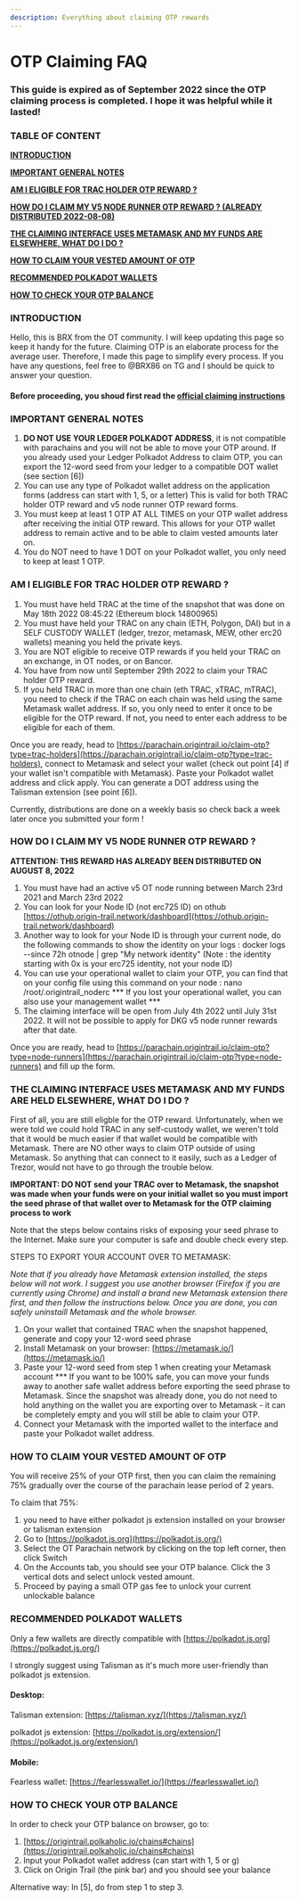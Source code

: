 ```yaml
---
description: Everything about claiming OTP rewards
---
```


# OTP Claiming FAQ

### This guide is expired as of September 2022 since the OTP claiming process is completed. I hope it was helpful while it lasted!

### TABLE OF CONTENT

[**INTRODUCTION**](otp-claiming-faq.md#0-introduction)

[**IMPORTANT GENERAL NOTES**](otp-claiming-faq.md#1-important-general-notes)

[**AM I ELIGIBLE FOR TRAC HOLDER OTP REWARD ?**](otp-claiming-faq.md#2-am-i-eligible-for-trac-holder-otp-reward)

[**HOW DO I CLAIM MY V5 NODE RUNNER OTP REWARD ? (ALREADY DISTRIBUTED 2022-08-08)**](otp-claiming-faq.md#3-how-do-i-claim-my-v5-node-runner-otp-reward)

[**THE CLAIMING INTERFACE USES METAMASK AND MY FUNDS ARE ELSEWHERE, WHAT DO I DO ?**](otp-claiming-faq.md#4-the-claiming-interface-uses-metamask-and-my-funds-are-held-elsewhere-what-do-i-do)

[**HOW TO CLAIM YOUR VESTED AMOUNT OF OTP**](otp-claiming-faq.md#5-how-to-claim-your-vested-amount-of-otp)

[**RECOMMENDED POLKADOT WALLETS**](otp-claiming-faq.md#recommended-polkadot-wallets)

[**HOW TO CHECK YOUR OTP BALANCE**](otp-claiming-faq.md#how-to-check-your-otp-balance)

### INTRODUCTION

Hello, this is BRX from the OT community. I will keep updating this page so keep it handy for the future. Claiming OTP is an elaborate process for the average user. Therefore, I made this page to simplify every process. If you have any questions, feel free to @BRX86 on TG and I should be quick to answer your question.

#### Before proceeding, you shoud first read the [**official claiming instructions**](https://medium.com/origintrail/otp-distribution-process-explained-2878a440d9d7)

### IMPORTANT GENERAL NOTES

1. **DO NOT USE YOUR LEDGER POLKADOT ADDRESS**, it is not compatible with parachains and you will not be able to move your OTP around. If you already used your Ledger Polkadot Address to claim OTP, you can export the 12-word seed from your ledger to a compatible DOT wallet (see section \[6])
2. You can use any type of Polkadot wallet address on the application forms (address can start with 1, 5, or a letter) This is valid for both TRAC holder OTP reward and v5 node runner OTP reward forms.
3. You must keep at least 1 OTP AT ALL TIMES on your OTP wallet address after receiving the initial OTP reward. This allows for your OTP wallet address to remain active and to be able to claim vested amounts later on.
4. You do NOT need to have 1 DOT on your Polkadot wallet, you only need to keep at least 1 OTP.

### AM I ELIGIBLE FOR TRAC HOLDER OTP REWARD ?

1. You must have held TRAC at the time of the snapshot that was done on May 18th 2022 08:45:22 (Ethereum block 14800965)
2. You must have held your TRAC on any chain (ETH, Polygon, DAI) but in a SELF CUSTODY WALLET (ledger, trezor, metamask, MEW, other erc20 wallets) meaning you held the private keys.
3. You are NOT eligible to receive OTP rewards if you held your TRAC on an exchange, in OT nodes, or on Bancor.
4. You have from now until September 29th 2022 to claim your TRAC holder OTP reward.
5. If you held TRAC in more than one chain (eth TRAC, xTRAC, mTRAC), you need to check if the TRAC on each chain was held using the same Metamask wallet address. If so, you only need to enter it once to be eligible for the OTP reward. If not, you need to enter each address to be eligible for each of them.

Once you are ready, head to [https://parachain.origintrail.io/claim-otp?type=trac-holders](https://parachain.origintrail.io/claim-otp?type=trac-holders), connect to Metamask and select your wallet (check out point \[4] if your wallet isn't compatible with Metamask). Paste your Polkadot wallet address and click apply. You can generate a DOT address using the Talisman extension (see point \[6]).

Currently, distributions are done on a weekly basis so check back a week later once you submitted your form !

### HOW DO I CLAIM MY V5 NODE RUNNER OTP REWARD ?

**ATTENTION: THIS REWARD HAS ALREADY BEEN DISTRIBUTED ON AUGUST 8, 2022**

1. You must have had an active v5 OT node running between March 23rd 2021 and March 23rd 2022
2. You can look for your Node ID (not erc725 ID) on othub [https://othub.origin-trail.network/dashboard](https://othub.origin-trail.network/dashboard)
3. Another way to look for your Node ID is through your current node, do the following commands to show the identity on your logs : docker logs --since 72h otnode | grep "My network identity" (Note : the identity starting with 0x is your erc725 identity, not your node ID)
4. You can use your operational wallet to claim your OTP, you can find that on your config file using this command on your node : nano /root/.origintrail\_noderc \*\*\* If you lost your operational wallet, you can also use your management wallet \*\*\*
5. The claiming interface will be open from July 4th 2022 until July 31st 2022. It will not be possible to apply for DKG v5 node runner rewards after that date.

Once you are ready, head to [https://parachain.origintrail.io/claim-otp?type=node-runners](https://parachain.origintrail.io/claim-otp?type=node-runners) and fill up the form.

### THE CLAIMING INTERFACE USES METAMASK AND MY FUNDS ARE HELD ELSEWHERE, WHAT DO I DO ?

First of all, you are still eligble for the OTP reward. Unfortunately, when we were told we could hold TRAC in any self-custody wallet, we weren't told that it would be much easier if that wallet would be compatible with Metamask. There are NO other ways to claim OTP outside of using Metamask. So anything that can connect to it easily, such as a Ledger of Trezor, would not have to go through the trouble below.

**IMPORTANT: DO NOT send your TRAC over to Metamask, the snapshot was made when your funds were on your initial wallet so you must import the seed phrase of that wallet over to Metamask for the OTP claiming process to work**

Note that the steps below contains risks of exposing your seed phrase to the Internet. Make sure your computer is safe and double check every step.

STEPS TO EXPORT YOUR ACCOUNT OVER TO METAMASK:

_Note that if you already have Metamask extension installed, the steps below will not work. I suggest you use another browser (Firefox if you are currently using Chrome) and install a brand new Metamask extension there first, and then follow the instructions below. Once you are done, you can safely uninstaill Metamask and the whole browser._

1. On your wallet that contained TRAC when the snapshot happened, generate and copy your 12-word seed phrase
2. Install Metamask on your browser: [https://metamask.io/](https://metamask.io/)
3. Paste your 12-word seed from step 1 when creating your Metamask account \*\*\* If you want to be 100% safe, you can move your funds away to another safe wallet address before exporting the seed phrase to Metamask. Since the snapshot was already done, you do not need to hold anything on the wallet you are exporting over to Metamask - it can be completely empty and you will still be able to claim your OTP.
4. Connect your Metamask with the imported wallet to the interface and paste your Polkadot wallet address.

### HOW TO CLAIM YOUR VESTED AMOUNT OF OTP

You will receive 25% of your OTP first, then you can claim the remaining 75% gradually over the course of the parachain lease period of 2 years.

To claim that 75%:

1. you need to have either polkadot js extension installed on your browser or talisman extension
2. Go to [https://polkadot.js.org](https://polkadot.js.org/)
3. Select the OT Parachain network by clicking on the top left corner, then click Switch
4. On the Accounts tab, you should see your OTP balance. Click the 3 vertical dots and select unlock vested amount.
5. Proceed by paying a small OTP gas fee to unlock your current unlockable balance

### RECOMMENDED POLKADOT WALLETS

Only a few wallets are directly compatible with [https://polkadot.js.org](https://polkadot.js.org/)

I strongly suggest using Talisman as it's much more user-friendly than polkadot js extension.

#### Desktop:

Talisman extension: [https://talisman.xyz/](https://talisman.xyz/)

polkadot js extension: [https://polkadot.js.org/extension/](https://polkadot.js.org/extension/)

#### Mobile:

Fearless wallet: [https://fearlesswallet.io/](https://fearlesswallet.io/)

### HOW TO CHECK YOUR OTP BALANCE

In order to check your OTP balance on browser, go to:

1. [https://origintrail.polkaholic.io/chains#chains](https://origintrail.polkaholic.io/chains#chains)
2. Input your Polkadot wallet address (can start with 1, 5 or g)
3. Click on Origin Trail (the pink bar) and you should see your balance

Alternative way: In \[5], do from step 1 to step 3.

